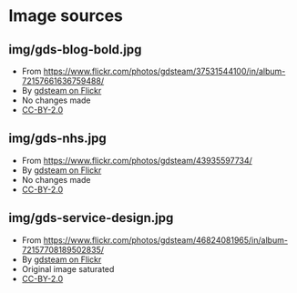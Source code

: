 # Image sources

## img/gds-blog-bold.jpg
* From https://www.flickr.com/photos/gdsteam/37531544100/in/album-72157661636759488/
* By [gdsteam on Flickr](https://www.flickr.com/photos/gdsteam/)
* No changes made
* [CC-BY-2.0](https://creativecommons.org/licenses/by/2.0/)

## img/gds-nhs.jpg
* From https://www.flickr.com/photos/gdsteam/43935597734/
* By [gdsteam on Flickr](https://www.flickr.com/photos/gdsteam/)
* No changes made
* [CC-BY-2.0](https://creativecommons.org/licenses/by/2.0/)

## img/gds-service-design.jpg
* From https://www.flickr.com/photos/gdsteam/46824081965/in/album-72157708189502835/
* By [gdsteam on Flickr](https://www.flickr.com/photos/gdsteam/)
* Original image saturated
* [CC-BY-2.0](https://creativecommons.org/licenses/by/2.0/)
